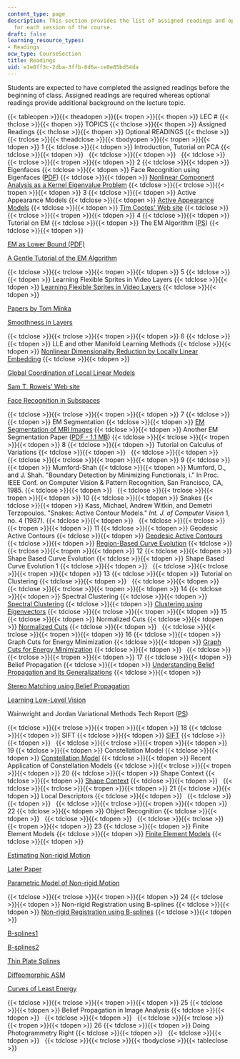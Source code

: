 ```yaml
---
content_type: page
description: This section provides the list of assigned readings and optional readings
  for each session of the course.
draft: false
learning_resource_types:
- Readings
ocw_type: CourseSection
title: Readings
uid: e1e8ff3c-2dba-3ffb-8d6a-ce0e85bd54da
---
```

Students are expected to have completed the assigned readings before the beginning of class. Assigned readings are required whereas optional readings provide additional background on the lecture topic.

{{< tableopen >}}{{< theadopen >}}{{< tropen >}}{{< thopen >}}
LEC #
{{< thclose >}}{{< thopen >}}
TOPICS
{{< thclose >}}{{< thopen >}}
Assigned Readings
{{< thclose >}}{{< thopen >}}
Optional READINGS
{{< thclose >}}{{< trclose >}}{{< theadclose >}}{{< tbodyopen >}}{{< tropen >}}{{< tdopen >}}
1
{{< tdclose >}}{{< tdopen >}}
Introduction, Tutorial on PCA
{{< tdclose >}}{{< tdopen >}}
 
{{< tdclose >}}{{< tdopen >}}
 
{{< tdclose >}}{{< trclose >}}{{< tropen >}}{{< tdopen >}}
2
{{< tdclose >}}{{< tdopen >}}
Eigenfaces
{{< tdclose >}}{{< tdopen >}}
Face Recognition using Eigenfaces ([PDF](http://www.cs.ucsb.edu/~mturk/Papers/mturk-CVPR91.pdf))
{{< tdclose >}}{{< tdopen >}}
[Nonlinear Component Analysis as a Kernel Eigenvalue Problem](http://citeseerx.ist.psu.edu/viewdoc/summary?doi=10.1.1.53.8911)
{{< tdclose >}}{{< trclose >}}{{< tropen >}}{{< tdopen >}}
3
{{< tdclose >}}{{< tdopen >}}
Active Appearance Models
{{< tdclose >}}{{< tdopen >}}
[Active Appearance Models](https://www.cs.cmu.edu/~efros/courses/LBMV07/Papers/cootes-eccv-98.pdf)
{{< tdclose >}}{{< tdopen >}}
[Tim Cootes' Web site](http://personalpages.manchester.ac.uk/staff/timothy.f.cootes/)
{{< tdclose >}}{{< trclose >}}{{< tropen >}}{{< tdopen >}}
4
{{< tdclose >}}{{< tdopen >}}
Tutorial on EM
{{< tdclose >}}{{< tdopen >}}
The EM Algorithm ([PS](http://people.csail.mit.edu/mcollins/papers/wpeII.4.ps))
{{< tdclose >}}{{< tdopen >}}

[EM as Lower Bound (PDF)](https://tminka.github.io/papers/minka-em-tut.pdf)

[A Gentle Tutorial of the EM Algorithm](http://citeseerx.ist.psu.edu/viewdoc/summary?doi=10.1.1.28.613)

{{< tdclose >}}{{< trclose >}}{{< tropen >}}{{< tdopen >}}
5
{{< tdclose >}}{{< tdopen >}}
Learning Flexible Sprites in Video Layers
{{< tdclose >}}{{< tdopen >}}
[Learning Flexible Sprites in Video Layers](http://citeseerx.ist.psu.edu/viewdoc/summary?doi=10.1.1.11.7433)
{{< tdclose >}}{{< tdopen >}}

[Papers by Tom Minka](http://research.microsoft.com/~minka/papers)

[Smoothness in Layers](http://citeseerx.ist.psu.edu/viewdoc/summary?doi=10.1.1.36.4498)

{{< tdclose >}}{{< trclose >}}{{< tropen >}}{{< tdopen >}}
6
{{< tdclose >}}{{< tdopen >}}
LLE and other Manifold Learning Methods
{{< tdclose >}}{{< tdopen >}}
[Nonlinear Dimensionality Reduction by Locally Linear Embedding](http://www.cs.toronto.edu/~roweis/publications.html#lleref)
{{< tdclose >}}{{< tdopen >}}

[Global Coordination of Local Linear Models](http://www.cs.toronto.edu/~roweis/publications.html#gcoord)

[Sam T. Roweis' Web site](http://www.cs.toronto.edu/~roweis/lle/)

[Face Recognition in Subspaces](http://www.merl.com/publications/TR2004-041/)

{{< tdclose >}}{{< trclose >}}{{< tropen >}}{{< tdopen >}}
7
{{< tdclose >}}{{< tdopen >}}
EM Segmentation
{{< tdclose >}}{{< tdopen >}}
[EM Segmentation of MRI Images](https://doi.org/10.1109/42.511747)
{{< tdclose >}}{{< tdopen >}}
Another EM Segmentation Paper ([PDF - 1.1 MB](http://people.csail.mit.edu/koen/VanLeemputTMI1999a.pdf))
{{< tdclose >}}{{< trclose >}}{{< tropen >}}{{< tdopen >}}
8
{{< tdclose >}}{{< tdopen >}}
Tutorial on Calculus of Variations
{{< tdclose >}}{{< tdopen >}}
 
{{< tdclose >}}{{< tdopen >}}
 
{{< tdclose >}}{{< trclose >}}{{< tropen >}}{{< tdopen >}}
9
{{< tdclose >}}{{< tdopen >}}
Mumford-Shah
{{< tdclose >}}{{< tdopen >}}
Mumford, D., and J. Shah. "Boundary Detection by Minimizing Functionals, i." In Proc. IEEE Conf. on Computer Vision & Pattern Recognition, San Francisco, CA, 1985.
{{< tdclose >}}{{< tdopen >}}
 
{{< tdclose >}}{{< trclose >}}{{< tropen >}}{{< tdopen >}}
10
{{< tdclose >}}{{< tdopen >}}
Snakes
{{< tdclose >}}{{< tdopen >}}
Kass, Michael, Andrew Witkin, and Demetri Terzopoulos. "Snakes: Active Contour Models." *Int. J. of Computer Vision* 1, no. 4 (1987).
{{< tdclose >}}{{< tdopen >}}
 
{{< tdclose >}}{{< trclose >}}{{< tropen >}}{{< tdopen >}}
11
{{< tdclose >}}{{< tdopen >}}
Geodesic Active Contours
{{< tdclose >}}{{< tdopen >}}
[Geodesic Active Contours](https://link.springer.com/article/10.1023/A:1007979827043)
{{< tdclose >}}{{< tdopen >}}
[Region-Based Curve Evolution](https://doi.org/10.1109/NSSMIC.2001.1008673)
{{< tdclose >}}{{< trclose >}}{{< tropen >}}{{< tdopen >}}
12
{{< tdclose >}}{{< tdopen >}}
Shape Based Curve Evolution
{{< tdclose >}}{{< tdopen >}}
Shape Based Curve Evolution 1
{{< tdclose >}}{{< tdopen >}}
 
{{< tdclose >}}{{< trclose >}}{{< tropen >}}{{< tdopen >}}
13
{{< tdclose >}}{{< tdopen >}}
Tutorial on Clustering
{{< tdclose >}}{{< tdopen >}}
 
{{< tdclose >}}{{< tdopen >}}
 
{{< tdclose >}}{{< trclose >}}{{< tropen >}}{{< tdopen >}}
14
{{< tdclose >}}{{< tdopen >}}
Spectral Clustering
{{< tdclose >}}{{< tdopen >}}
[Spectral Clustering](http://citeseerx.ist.psu.edu/viewdoc/summary?doi=10.1.1.19.8100)
{{< tdclose >}}{{< tdopen >}}
[Clustering using Eigenvectors](http://citeseerx.ist.psu.edu/viewdoc/summary?doi=10.1.1.35.9453)
{{< tdclose >}}{{< trclose >}}{{< tropen >}}{{< tdopen >}}
15
{{< tdclose >}}{{< tdopen >}}
Normalized Cuts
{{< tdclose >}}{{< tdopen >}}
[Normalized Cuts](https://doi.org/10.1109/34.868688)
{{< tdclose >}}{{< tdopen >}}
 
{{< tdclose >}}{{< trclose >}}{{< tropen >}}{{< tdopen >}}
16
{{< tdclose >}}{{< tdopen >}}
Graph Cuts for Energy Minimization
{{< tdclose >}}{{< tdopen >}}
[Graph Cuts for Energy Minimization](http://citeseerx.ist.psu.edu/viewdoc/summary?doi=10.1.1.39.396)
{{< tdclose >}}{{< tdopen >}}
 
{{< tdclose >}}{{< trclose >}}{{< tropen >}}{{< tdopen >}}
17
{{< tdclose >}}{{< tdopen >}}
Belief Propagation
{{< tdclose >}}{{< tdopen >}}
[Understanding Belief Propagation and its Generalizations](http://www.merl.com/publications/TR2001-022/)
{{< tdclose >}}{{< tdopen >}}

[Stereo Matching using Belief Propagation](https://www.microsoft.com/en-us/research/publication/stereo-matching-using-belief-propagation/)

[Learning Low-Level Vision](https://link.springer.com/article/10.1023/A:1026501619075)

Wainwright and Jordan Variational Methods Tech Report ([PS](http://www.eecs.berkeley.edu/~wainwrig/Papers/WaiJorVariational03.ps))

{{< tdclose >}}{{< trclose >}}{{< tropen >}}{{< tdopen >}}
18
{{< tdclose >}}{{< tdopen >}}
SIFT
{{< tdclose >}}{{< tdopen >}}
[SIFT](http://citeseerx.ist.psu.edu/viewdoc/summary?doi=10.1.1.2.8899)
{{< tdclose >}}{{< tdopen >}}
 
{{< tdclose >}}{{< trclose >}}{{< tropen >}}{{< tdopen >}}
19
{{< tdclose >}}{{< tdopen >}}
Constellation Model
{{< tdclose >}}{{< tdopen >}}
[Constellation Model](http://citeseerx.ist.psu.edu/viewdoc/summary?doi=10.1.1.35.9453)
{{< tdclose >}}{{< tdopen >}}
Recent Application of Constellation Models
{{< tdclose >}}{{< trclose >}}{{< tropen >}}{{< tdopen >}}
20
{{< tdclose >}}{{< tdopen >}}
Shape Context
{{< tdclose >}}{{< tdopen >}}
[Shape Context](http://citeseerx.ist.psu.edu/viewdoc/summary?doi=10.1.1.18.8852)
{{< tdclose >}}{{< tdopen >}}
 
{{< tdclose >}}{{< trclose >}}{{< tropen >}}{{< tdopen >}}
21
{{< tdclose >}}{{< tdopen >}}
Local Descriptors
{{< tdclose >}}{{< tdopen >}}
 
{{< tdclose >}}{{< tdopen >}}
 
{{< tdclose >}}{{< trclose >}}{{< tropen >}}{{< tdopen >}}
22
{{< tdclose >}}{{< tdopen >}}
Object Recognition
{{< tdclose >}}{{< tdopen >}}
 
{{< tdclose >}}{{< tdopen >}}
 
{{< tdclose >}}{{< trclose >}}{{< tropen >}}{{< tdopen >}}
23
{{< tdclose >}}{{< tdopen >}}
Finite Element Models
{{< tdclose >}}{{< tdopen >}}
[Finite Element Models](https://doi.org/10.1109/ESIME.2004.1304082)
{{< tdclose >}}{{< tdopen >}}

[Estimating Non-rigid Motion](http://citeseerx.ist.psu.edu/viewdoc/summary?doi=10.1.1.36.4498)

[Later Paper](http://citeseerx.ist.psu.edu/viewdoc/summary?doi=10.1.1.3.3318)

[Parametric Model of Non-rigid Motion](http://citeseerx.ist.psu.edu/viewdoc/summary?doi=10.1.1.27.7641)

{{< tdclose >}}{{< trclose >}}{{< tropen >}}{{< tdopen >}}
24
{{< tdclose >}}{{< tdopen >}}
Non-rigid Registration using B-splines
{{< tdclose >}}{{< tdopen >}}
[Non-rigid Registration using B-splines](https://doi.org/10.1109/MIACA.2010.5528514)
{{< tdclose >}}{{< tdopen >}}

[B-splines1](http://portal.acm.org/citation.cfm?id=221665)

[B-splines2](http://citeseerx.ist.psu.edu/viewdoc/summary?doi=10.1.1.52.1327)

[Thin Plate Splines](http://mathworld.wolfram.com/ThinPlateSpline.html)

[Diffeomorphic ASM](http://citeseerx.ist.psu.edu/viewdoc/summary?doi=10.1.1.59.1429)

[Curves of Least Energy](https://dl.acm.org/citation.cfm?id=356061&coll=GUIDE&dl=GUIDE)

{{< tdclose >}}{{< trclose >}}{{< tropen >}}{{< tdopen >}}
25
{{< tdclose >}}{{< tdopen >}}
Belief Propagation in Image Analysis
{{< tdclose >}}{{< tdopen >}}
 
{{< tdclose >}}{{< tdopen >}}
 
{{< tdclose >}}{{< trclose >}}{{< tropen >}}{{< tdopen >}}
26
{{< tdclose >}}{{< tdopen >}}
Doing Photogrammetry Right
{{< tdclose >}}{{< tdopen >}}
 
{{< tdclose >}}{{< tdopen >}}
 
{{< tdclose >}}{{< trclose >}}{{< tbodyclose >}}{{< tableclose >}}
